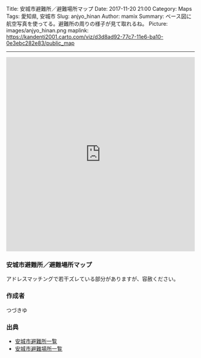 Title: 安城市避難所／避難場所マップ
Date: 2017-11-20 21:00
Category: Maps
Tags: 愛知県, 安城市
Slug: anjyo_hinan
Author: mamix
Summary: ベース図に航空写真を使ってる。避難所の周りの様子が見て取れるね。
Picture: images/anjyo_hinan.png
maplink: https://kandenti2001.carto.com/viz/d3d8ad92-77c7-11e6-ba10-0e3ebc282e83/public_map


---


<iframe width="100%" height="520" frameborder="0" src="https://kandenti2001.carto.com/viz/d3d8ad92-77c7-11e6-ba10-0e3ebc282e83/embed_map" allowfullscreen webkitallowfullscreen mozallowfullscreen oallowfullscreen msallowfullscreen></iframe>

### 安城市避難所／避難場所マップ
アドレスマッチングで若干ズレている部分がありますが、容赦ください。


### 作成者
つづきゆ


### 出典
- [安城市避難所一覧](http://www.city.anjo.aichi.jp/kurasu/bosaibohan/yakudachi/hinanjo.html)
- [安城市避難場所一覧](http://www.city.anjo.aichi.jp/kurasu/bosaibohan/yakudachi/hinanbasyo.html)
